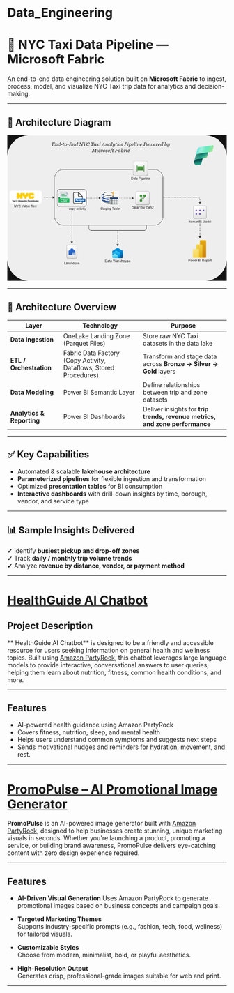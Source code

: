  # Data_Engineering
 
# 🚖 NYC Taxi Data Pipeline — Microsoft Fabric

An end-to-end data engineering solution built on **Microsoft Fabric** to ingest, process, model, and visualize NYC Taxi trip data for analytics and decision-making.

---

## 🧱 Architecture Diagram

![Architecture Diagram](./images/NYCtaxi_architecture.png)


---

## 📌 Architecture Overview

| Layer | Technology | Purpose |
|--------|------------|---------|
| **Data Ingestion** | OneLake Landing Zone (Parquet Files) | Store raw NYC Taxi datasets in the data lake |
| **ETL / Orchestration** | Fabric Data Factory (Copy Activity, Dataflows, Stored Procedures) | Transform and stage data across **Bronze → Silver → Gold** layers |
| **Data Modeling** | Power BI Semantic Layer | Define relationships between trip and zone datasets |
| **Analytics & Reporting** | Power BI Dashboards | Deliver insights for **trip trends, revenue metrics, and zone performance** |

---

## ✅ Key Capabilities

- Automated & scalable **lakehouse architecture**
- **Parameterized pipelines** for flexible ingestion and transformation
- Optimized **presentation tables** for BI consumption
- **Interactive dashboards** with drill-down insights by time, borough, vendor, and service type

---

## 📊 Sample Insights Delivered

✔ Identify **busiest pickup and drop-off zones**  
✔ Track **daily / monthly trip volume trends**  
✔ Analyze **revenue by distance, vendor, or payment method**  

---





 
#  [HealthGuide AI Chatbot](https://partyrock.aws/u/Phabulous/lolycf257/HealthGuide-AI)


## Project Description
** HealthGuide AI Chatbot** is designed to be a friendly and accessible resource for users seeking information on general health and wellness topics. Built using  [Amazon PartyRock](https://partyrock.aws/), this chatbot leverages large language models to provide interactive, conversational answers to user queries, helping them learn about nutrition, fitness, common health conditions, and more.

---

##  Features

-  AI-powered health guidance using Amazon PartyRock
-  Covers fitness, nutrition, sleep, and mental health
-  Helps users understand common symptoms and suggests next steps
-  Sends motivational nudges and reminders for hydration, movement, and rest.

---


#  [PromoPulse – AI Promotional Image Generator ](https://partyrock.aws/u/Phabulous/FUSXtxjYF/PromoPulse)


**PromoPulse** is an AI-powered image generator built with [Amazon PartyRock](https://partyrock.aws/), designed to help businesses create stunning, unique marketing visuals in seconds. Whether you're launching a product, promoting a service, or building brand awareness, PromoPulse delivers eye-catching content with zero design experience required.

---

##  Features

- **AI-Driven Visual Generation**
  Uses Amazon PartyRock to generate promotional images based on business concepts and campaign goals.

- **Targeted Marketing Themes**  
  Supports industry-specific prompts (e.g., fashion, tech, food, wellness) for tailored visuals.

-  **Customizable Styles**  
  Choose from modern, minimalist, bold, or playful aesthetics.

-  **High-Resolution Output**  
  Generates crisp, professional-grade images suitable for web and print.

---


